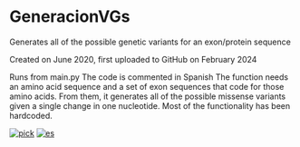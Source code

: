 # GeneracionVGs
 Generates all of the possible genetic variants for an exon/protein sequence

Created on June 2020, first uploaded to GitHub on February 2024


Runs from main.py
The code is commented in Spanish
The function needs an amino acid sequence and a set of exon sequences that code for those amino acids. From them, it generates all of the possible missense variants given a single change in one nucleotide. Most of the functionality has been hardcoded.

[![pick](https://img.shields.io/badge/lang-pick-red.svg)](https://github.com/EmilioKolo/GeneracionVGs/blob/main/README.md)
[![es](https://img.shields.io/badge/lang-ES_latam-blue.svg)](https://github.com/EmilioKolo/GeneracionVGs/blob/main/README.es.md)
